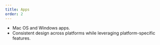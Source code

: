```yaml
---
title: Apps
order: 2
---
```


* Mac OS and Windows apps.
* Consistent design across platforms while leveraging platform-specific features.